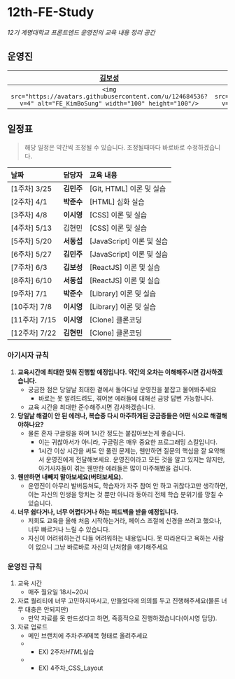 # 12th-FE-Study

_12기 계명대학교 프론트엔드 운영진의 교육 내용 정리 공간_

## 운영진

|                                      [김보성](https://github.com/NangManBo)                                      |                                    [서동섭](https://github.com/dongsubnambuk)                                     |                                      [김현민](https://github.com/baekggum)                                       |                                      [김민주](https://github.com/minzzn)                                       |                                      [이시영](https://github.com/krsy0411)                                       |                                    [박준수](https://github.com/Parkjunsu123)                                    |
| :--------------------------------------------------------------------------------------------------------------: | :---------------------------------------------------------------------------------------------------------------: | :--------------------------------------------------------------------------------------------------------------: | :------------------------------------------------------------------------------------------------------------: | :--------------------------------------------------------------------------------------------------------------: | :-------------------------------------------------------------------------------------------------------------: |
| `<img src="https://avatars.githubusercontent.com/u/124684536?v=4" alt="FE_KimBoSung" width="100" height="100"/>` | `<img src="https://avatars.githubusercontent.com/u/105368619?v=4" alt="FE_SeoDongSub" width="100" height="100"/>` | `<img src="https://avatars.githubusercontent.com/u/49273517?v=4" alt="FE_KimHyunMin" width="100" height="100"/>` | `<img src="https://avatars.githubusercontent.com/u/97500865?v=4" alt="FE_KimMinJu" width="100" height="100"/>` | `<img src="https://avatars.githubusercontent.com/u/90031820?v=4" alt="FE_LeeSiYoung" width="100" height="100"/>` | `<img src="https://avatars.githubusercontent.com/u/75600138?v=4" alt="FE_ParkJunSu" width="100" height="100"/>` |

## 일정표

> 해당 일정은 약간씩 조정될 수 있습니다.
> 조정될때마다 바로바로 수정하겠습니다.

| 날짜          | 담당자     | 교육 내용                 |
| :------------ | :--------- | :------------------------ |
| [1주차] 3/25  | **김민주** | [Git, HTML] 이론 및 실습  |
| [2주차] 4/1   | **박준수** | [HTML] 심화 실습          |
| [3주차] 4/8   | **이시영** | [CSS] 이론 및 실습        |
| [4주차] 5/13  | 김현민     | [CSS] 이론 및 실습        |
| [5주차] 5/20  | **서동섭** | [JavaScript] 이론 및 실습 |
| [6주차] 5/27  | **김민주** | [JavaScript] 이론 및 실습 |
| [7주차] 6/3   | **김보성** | [ReactJS] 이론 및 실습    |
| [8주차] 6/10  | **서동섭** | [ReactJS] 이론 및 실습    |
| [9주차] 7/1   | **박준수** | [Library] 이론 및 실습    |
| [10주차] 7/8  | **이시영** | [Library] 이론 및 실습    |
| [11주차] 7/15 | **이시영** | [Clone] 클론코딩          |
| [12주차] 7/22 | **김현민** | [Clone] 클론코딩          |

### 아기시자 규칙

1. **교육시간에 최대한 맞춰 진행할 예정입니다. 약간의 오차는 이해해주시면 감사하겠습니다.**
   - 궁금한 점은 당일날 최대한 곁에서 돌아다닐 운영진을 붙잡고 물어봐주세요
     - 바로는 못 알려드려도, 겪어본 에러들에 대해선 금방 답변 가능합니다.
   - 교육 시간을 최대한 준수해주시면 감사하겠습니다.
2. **당일날 해결이 안 된 에러나, 복습중 다시 마주하게된 궁금증들은 어떤 식으로 해결해야하나요?**
   - 물론 혼자 구글링을 하며 1시간 정도는 붙잡아보는게 좋습니다.
     - 이는 귀찮아서가 아니라, 구글링은 매우 중요한 프로그래밍 스킬입니다.
     - 1시간 이상 시간을 써도 안 풀린 문제는, 웬만하면 질문의 핵심을 잘 요약해서 운영진에게 전달해보세요. 운영진이라고 모든 것을 알고 있지는 않지만, 아기사자들이 겪는 웬만한 에러들은 많이 마주해봤을 겁니다.
3. **웬만하면 내빼지 말아보세요(버텨보세요).**
   - 운영진이 아무리 발버둥쳐도, 학습자가 자주 참여 안 하고 귀찮다고만 생각하면, 이는 자신의 인생을 망치는 것 뿐만 아니라 동아리 전체 학습 분위기를 망칠 수 있습니다.
4. **너무 쉽다거나, 너무 어렵다거나 하는 피드백을 받을 예정입니다.**
   - 저희도 교육을 올해 처음 시작하는거라, 페이스 조절에 신경을 쓰려고 했으나, 너무 빠르거나 느릴 수 있습니다.
   - 자신이 어려워하는건 다들 어려워하는 내용입니다. 못 따라온다고 욕하는 사람이 없으니 그냥 바로바로 자신의 난처함을 얘기해주세요

### 운영진 규칙

1. 교육 시간
   - 매주 월요일 18시~20시
2. 자료 퀄리티에 너무 고민하지마시고, 만들었다에 의의를 두고 진행해주세요(물론 너무 대충은 안되지만)
   - 만약 자료를 못 만드셨다고 하면, 즉흥적으로 진행하겠습니다(이시영 담당).
3. 자료 업로드
   - 메인 브랜치에 주차*주제*제목 형태로 올려주세요
   - - EX) 2주차*HTML*실습
   - - EX) 4주차\_CSS_Layout
